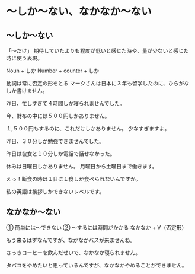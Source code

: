 # 〜しか〜ない、なかなか〜ない


## 〜しか〜ない
「〜だけ」 期待していたよりも程度が低いと感じた時や、量が少ないと感じた時に使う表現。

Noun + しか Number + counter + しか

動詞は常に否定の形をとる
マークさんは日本に３年も留学したのに、ひらがなしか書けません。

昨日、忙しすぎて４時間しか寝られませんでした。

今、財布の中には５００円しかありません。

１,５００円もするのに、これだけしかありません。
少なすぎますよ。

昨日、３０分しか勉強できませんでした。

昨日は彼女と１０分しか電話で話せなかった。

休みは日曜日しかありません。
月曜日から土曜日まで働きます。

えっ！断食の時は１日に１食しか食べられないんですか。

私の英語は挨拶しかできないレベルです。

## なかなか〜ない
① 簡単には〜できない ② 〜するには時間がかかる
なかなか + V（否定形）

もう来るはずなんですが、なかなかバスが来ませんね。

さっきコーヒーを飲んだせいで、なかなか寝られません。

タバコをやめたいと思っているんですが、なかなかやめることができません。

